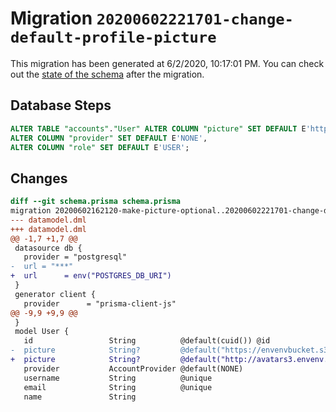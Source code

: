 # Migration `20200602221701-change-default-profile-picture`

This migration has been generated at 6/2/2020, 10:17:01 PM.
You can check out the [state of the schema](./schema.prisma) after the migration.

## Database Steps

```sql
ALTER TABLE "accounts"."User" ALTER COLUMN "picture" SET DEFAULT E'http://avatars3.envenv.es/default-profile-picture.png',
ALTER COLUMN "provider" SET DEFAULT E'NONE',
ALTER COLUMN "role" SET DEFAULT E'USER';
```

## Changes

```diff
diff --git schema.prisma schema.prisma
migration 20200602162120-make-picture-optional..20200602221701-change-default-profile-picture
--- datamodel.dml
+++ datamodel.dml
@@ -1,7 +1,7 @@
 datasource db {
   provider = "postgresql"
-  url = "***"
+  url      = env("POSTGRES_DB_URI")
 }
 generator client {
   provider      = "prisma-client-js"
@@ -9,9 +9,9 @@
 }
 model User {
   id                 String          @default(cuid()) @id
-  picture            String?         @default("https://envenvbucket.s3.eu-west-3.amazonaws.com/defaults/default-profile-picture.png")
+  picture            String?         @default("http://avatars3.envenv.es/default-profile-picture.png")
   provider           AccountProvider @default(NONE)
   username           String          @unique
   email              String          @unique
   name               String
```

